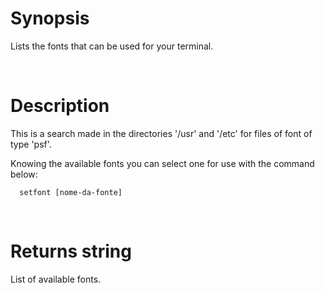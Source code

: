 # Synopsis

Lists the fonts that can be used for your terminal.



&nbsp;

# Description

This is a search made in the directories '/usr' and '/etc' for files of font of 
type 'psf'.

Knowing the available fonts you can select one for use with the command below:

``` shell
  setfont [nome-da-fonte]
```



&nbsp;

# Returns string

List of available fonts.
